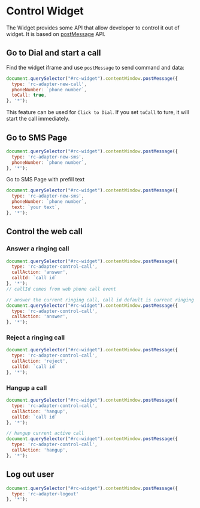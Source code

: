 # Control Widget

The Widget provides some API that allow developer to control it out of widget. It is based on [postMessage](https://developer.mozilla.org/en-US/docs/Web/API/Window/postMessage) API.

## Go to Dial and start a call

Find the widget iframe and use `postMessage` to send command and data:

```js
document.querySelector("#rc-widget").contentWindow.postMessage({
  type: 'rc-adapter-new-call',
  phoneNumber: `phone number`,
  toCall: true,
}, '*');
```

This feature can be used for `Click to Dial`. If you set `toCall` to ture, it will start the call immediately.

## Go to SMS Page

```js
document.querySelector("#rc-widget").contentWindow.postMessage({
  type: 'rc-adapter-new-sms',
  phoneNumber: `phone number`,
}, '*');
```

Go to SMS Page with prefill text

```js
document.querySelector("#rc-widget").contentWindow.postMessage({
  type: 'rc-adapter-new-sms',
  phoneNumber: `phone number`,
  text: `your text`,
}, '*');
```

## Control the web call

### Answer a ringing call

```js
document.querySelector("#rc-widget").contentWindow.postMessage({
  type: 'rc-adapter-control-call',
  callAction: 'answer',
  callId: `call id`
}, '*');
// callId comes from web phone call event

// answer the current ringing call, call id default is current ringing call id.
document.querySelector("#rc-widget").contentWindow.postMessage({
  type: 'rc-adapter-control-call',
  callAction: 'answer',
}, '*');
```

### Reject a ringing call

```js
document.querySelector("#rc-widget").contentWindow.postMessage({
  type: 'rc-adapter-control-call',
  callAction: 'reject',
  callId: `call id`
}, '*');
```

### Hangup a call

```js
document.querySelector("#rc-widget").contentWindow.postMessage({
  type: 'rc-adapter-control-call',
  callAction: 'hangup',
  callId: `call id`
}, '*');

// hangup current active call
document.querySelector("#rc-widget").contentWindow.postMessage({
  type: 'rc-adapter-control-call',
  callAction: 'hangup',
}, '*');
```

## Log out user

```js
document.querySelector("#rc-widget").contentWindow.postMessage({
  type: 'rc-adapter-logout'
}, '*');
```
